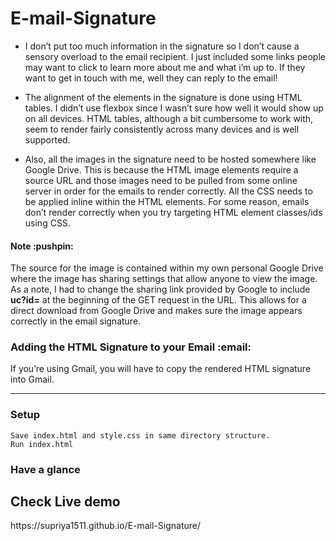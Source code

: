 # E-mail-Signature
- I don’t put too much information in the signature so I don’t cause a sensory overload to the email recipient. I just included some links people may want to click to learn more about me and what i’m up to. If they want to get in touch with me, well they can reply to the email!

- The alignment of the elements in the signature is done using HTML tables. I didn’t use flexbox since I wasn’t sure how well it would show up on all devices. HTML tables, although a bit cumbersome to work with, seem to render fairly consistently across many devices and is well supported.

- Also, all the images in the signature need to be hosted somewhere like Google Drive. This is because the HTML image elements require a source URL and those images need to be pulled from some online server in order for the emails to render correctly.
All the CSS needs to be applied inline within the HTML elements. For some reason, emails don’t render correctly when you try targeting HTML element classes/ids using CSS.

<h4>Note :pushpin: </h4>

The source for the image is contained within my own personal Google Drive where the image has sharing settings that allow anyone to view the image. As a note, I had to change the sharing link provided by Google to include <b>uc?id=</b> at the beginning of the GET request in the URL. This allows for a direct download from Google Drive and makes sure the image appears correctly in the email signature.

<h3>Adding the HTML Signature to your Email :email: </h3>

If you’re using Gmail, you will have to copy the rendered HTML signature into Gmail.

---------------------------------------------------------------
<h3>Setup </h3>

```
Save index.html and style.css in same directory structure.
Run index.html 
```


<h3> Have a glance </h3>


<h2> Check Live demo</h2>
https://supriya1511.github.io/E-mail-Signature/


